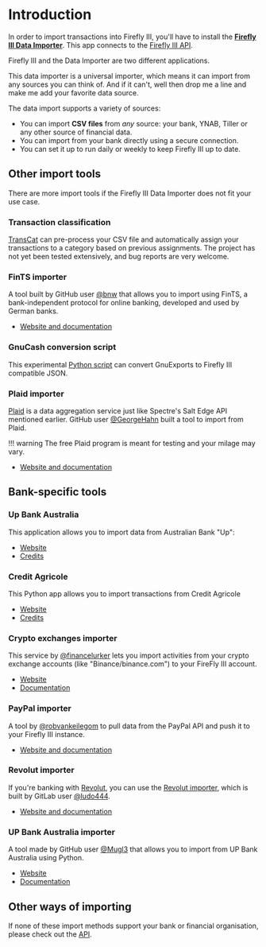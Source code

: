 # Introduction

In order to import transactions into Firefly III, you'll have to install the **[Firefly III Data Importer](../../data-importer/index.md)**. This app connects to the [Firefly III API](https://api-docs.firefly-iii.org/).

Firefly III and the Data Importer are two different applications.

This data importer is a universal importer, which means it can import from any sources you can think of. And if it can't, well then drop me a line and make me add your favorite data source.

The data import supports a variety of sources:

- You can import **CSV files** from *any* source: your bank, YNAB, Tiller or any other source of financial data.
- You can import from your bank directly using a secure connection.
- You can set it up to run daily or weekly to keep Firefly III up to date.

## Other import tools

There are more import tools if the Firefly III Data Importer does not fit your use case.

### Transaction classification

[TransCat](https://github.com/Hapyr/trans-cat) can pre-process your CSV file and automatically assign your transactions to a category based on previous assignments. The project has not yet been tested extensively, and bug reports are very welcome.

### FinTS importer

A tool built by GitHub user [@bnw](https://github.com/bnw) that allows you to import using FinTS, a bank-independent protocol for online banking, developed and used by German banks. 

- [Website and documentation](https://github.com/bnw/firefly-iii-fints-importer)

### GnuCash conversion script

This experimental [Python script](https://gist.github.com/adyanth/20c004869baf33458e416d4396ca40a8) can convert GnuExports to Firefly III compatible JSON.

### Plaid importer

[Plaid](https://plaid.com/) is a data aggregation service just like Spectre's Salt Edge API mentioned earlier. GitHub user [@GeorgeHahn](https://gitlab.com/GeorgeHahn) built a tool to import from Plaid.

!!! warning
    The free Plaid program is meant for testing and your milage may vary.

- [Website and documentation](https://gitlab.com/GeorgeHahn/firefly-plaid-connector)

## Bank-specific tools

### Up Bank Australia

This application allows you to import data from Australian Bank "Up":

- [Website](https://github.com/MajorArkwolf/UpBankFFImporter)
- [Credits](https://github.com/MajorArkwolf)

### Credit Agricole

This Python app allows you to import transactions from Credit Agricole

- [Website](https://github.com/Royalphax/credit-agricole-importer)
- [Credits](https://github.com/Royalphax)

### Crypto exchanges importer

This service by [@financelurker](https://github.com/financelurker) lets you import activities from your crypto exchange accounts (like "Binance/binance.com") to your FireFly III account.

- [Website](https://github.com/financelurker/crypto-trades-firefly-iii)
- [Documentation](https://github.com/financelurker/crypto-trades-firefly-iii)

### PayPal importer

A tool by [@robvankeilegom](https://github.com/robvankeilegom) to pull data from the PayPal API and push it to your Firefly III instance.

- [Website and documentation](https://github.com/robvankeilegom/firefly-III-paypal-importer)

### Revolut importer

If you're banking with [Revolut](https://www.revolut.com/), you can use the [Revolut importer](https://gitlab.com/ludo444/fireflyrevoluttransactions), which is built by GitLab user [@ludo444](https://gitlab.com/ludo444).

- [Website and documentation](https://gitlab.com/ludo444/fireflyrevoluttransactions)

### UP Bank Australia importer

A tool made by GitHub user [@Mugl3](https://github.com/Mugl3) that allows you to import from UP Bank Australia using Python.

- [Website](https://github.com/Mugl3/UP_Firefly_API_Connector)
- [Documentation](https://blog.dupreez.id.au/2021/01/automatically-update-firefly-iii-with-up-banking-transactions/)

## Other ways of importing

If none of these import methods support your bank or financial organisation, please check out the [API](../api.md).
